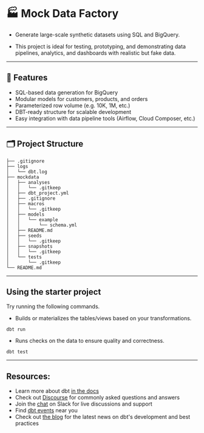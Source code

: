 # 🏭 Mock Data Factory

- Generate large-scale synthetic datasets using SQL and BigQuery.  

- This project is ideal for testing, prototyping, and demonstrating data pipelines, analytics, and dashboards with realistic but fake data.

---

## 📌 Features

- SQL-based data generation for BigQuery
- Modular models for customers, products, and orders
- Parameterized row volume (e.g. 10K, 1M, etc.)
- DBT-ready structure for scalable development
- Easy integration with data pipeline tools (Airflow, Cloud Composer, etc.)

---

## 🗂️ Project Structure

```
├── .gitignore
├── logs
│   └── dbt.log
├── mockdata
│   ├── analyses
│   │   └── .gitkeep
│   ├── dbt_project.yml
│   ├── .gitignore
│   ├── macros
│   │   └── .gitkeep
│   ├── models
│   │   └── example
│   │       └── schema.yml
│   ├── README.md
│   ├── seeds
│   │   └── .gitkeep
│   ├── snapshots
│   │   └── .gitkeep
│   └── tests
│       └── .gitkeep
└── README.md
```

---

## Using the starter project

Try running the following commands.

- Builds or materializes the tables/views based on your transformations.

```
dbt run
```

- Runs checks on the data to ensure quality and correctness.

```
dbt test
```

---

## Resources:
- Learn more about dbt [in the docs](https://docs.getdbt.com/docs/introduction)
- Check out [Discourse](https://discourse.getdbt.com/) for commonly asked questions and answers
- Join the [chat](https://community.getdbt.com/) on Slack for live discussions and support
- Find [dbt events](https://events.getdbt.com) near you
- Check out [the blog](https://blog.getdbt.com/) for the latest news on dbt's development and best practices
